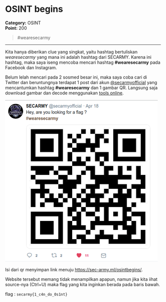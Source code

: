 # OSINT begins
**Category:** OSINT <br>
**Point:** 200

> #wearesecarmy

---

Kita hanya diberikan clue yang singkat, yaitu hashtag bertuliskan _wearesecarmy_ yang mana ini adalah hashtag dari SECARMY. Karena ini hashtag, maka saya iseng mencoba mencari hashtag **#wearesecarmy** pada Facebook dan Instagram.

Belum lelah mencari pada 2 sosmed besar ini, maka saya coba cari di Twitter dan beruntungnya terdapat 1 post dari akun [@secarmyofficial](https://twitter.com/secarmyofficial) yang mencantumkan hashtag **#wearesecarmy** dan 1 gambar QR. Langsung saja download gambar dan decode menggunakan [tools online](https://online-barcode-reader.inliteresearch.com/).

![](./ss01.png)

Isi dari qr menyimpan link menuju https://sec-army.ml/osintbegins/.

Website tersebut memang tidak menampilkan apapun, namun jika kita iihat source-nya (Ctrl+U) maka flag yang kita inginkan berada pada baris bawah.

flag : `secarmy{1_c4n_do_0s1nt}`
